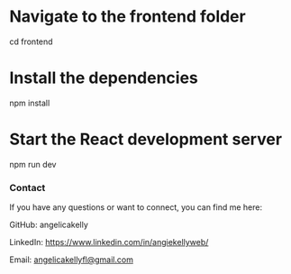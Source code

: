# Navigate to the frontend folder
cd frontend

# Install the dependencies
npm install

# Start the React development server
npm run dev


### Contact
If you have any questions or want to connect, you can find me here:

GitHub: angelicakelly

LinkedIn: https://www.linkedin.com/in/angiekellyweb/

Email: angelicakellyfl@gmail.com
